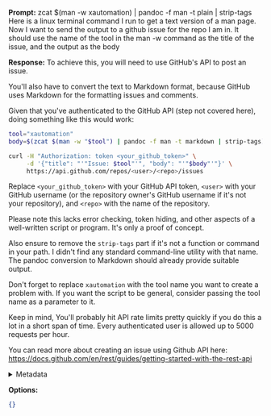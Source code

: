 **Prompt:**
zcat $(man -w xautomation) | pandoc -f man -t plain | strip-tags
 Here is a linux terminal command I run to get a text version of a man page. Now I want to send the output to a github issue for the repo I am in. It should use the name of the tool in the man -w command as the title of the issue, and the output as the body

**Response:**
To achieve this, you will need to use GitHub's API to post an issue.

You'll also have to convert the text to Markdown format, because GitHub uses Markdown for the formatting issues and comments.

Given that you've authenticated to the GitHub API (step not covered here), doing something like this would work:

```bash
tool="xautomation"
body=$(zcat $(man -w "$tool") | pandoc -f man -t markdown | strip-tags)

curl -H "Authorization: token <your_github_token>" \
     -d '{"title": "'"Issue: $tool"'", "body": "'"$body"'"}' \
     https://api.github.com/repos/<user>/<repo>/issues
```

Replace `<your_github_token>` with your GitHub API token, `<user>` with your GitHub username (or the repository owner's GitHub username if it's not your repository), and `<repo>` with the name of the repository. 

Please note this lacks error checking, token hiding, and other aspects of a well-written script or program. It's only a proof of concept.

Also ensure to remove the `strip-tags` part if it's not a function or command in your path. I didn't find any standard command-line utility with that name. The pandoc conversion to Markdown should already provide suitable output.

Don't forget to replace `xautomation` with the tool name you want to create a problem with. If you want the script to be general, consider passing the tool name as a parameter to it.

Keep in mind, You'll probably hit API rate limits pretty quickly if you do this a lot in a short span of time. Every authenticated user is allowed up to 5000 requests per hour.

You can read more about creating an issue using Github API here: https://docs.github.com/en/rest/guides/getting-started-with-the-rest-api

<details><summary>Metadata</summary>

- Duration: 45051 ms
- Datetime: 2023-08-31T10:52:01.080390
- Model: gpt-4-0613

</details>

**Options:**
```json
{}
```

